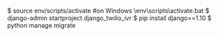 $ source env/scripts/activate #on Windows \env\scripts\activate.bat
$ django-admin startproject django_twilio_ivr
$ pip install django==1.10
$ python manage migrate
